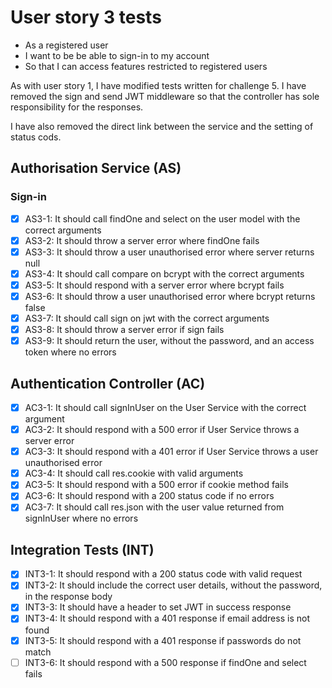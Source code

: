 # User story 3 tests

- As a registered user
- I want to be be able to sign-in to my account
- So that I can access features restricted to registered users

As with user story 1, I have modified tests written for challenge 5. I have removed the sign and send JWT middleware so that the controller has sole responsibility for the responses.

I have also removed the direct link between the service and the setting of status cods.

## Authorisation Service (AS)

### Sign-in

- [x] AS3-1: It should call findOne and select on the user model with the correct arguments
- [x] AS3-2: It should throw a server error where findOne fails
- [x] AS3-3: It should throw a user unauthorised error where server returns null
- [x] AS3-4: It should call compare on bcrypt with the correct arguments
- [x] AS3-5: It should respond with a server error where bcrypt fails
- [x] AS3-6: It should throw a user unauthorised error where bcrypt returns false
- [x] AS3-7: It should call sign on jwt with the correct arguments
- [x] AS3-8: It should throw a server error if sign fails
- [x] AS3-9: It should return the user, without the password, and an access token where no errors

## Authentication Controller (AC)

- [x] AC3-1: It should call signInUser on the User Service with the correct argument
- [x] AC3-2: It should respond with a 500 error if User Service throws a server error
- [x] AC3-3: It should respond with a 401 error if User Service throws a user unauthorised error
- [x] AC3-4: It should call res.cookie with valid arguments
- [x] AC3-5: It should respond with a 500 error if cookie method fails
- [x] AC3-6: It should respond with a 200 status code if no errors
- [x] AC3-7: It should call res.json with the user value returned from signInUser where no errors

## Integration Tests (INT)

- [x] INT3-1: It should respond with a 200 status code with valid request
- [x] INT3-2: It should include the correct user details, without the password, in the response body
- [x] INT3-3: It should have a header to set JWT in success response
- [x] INT3-4: It should respond with a 401 response if email address is not found
- [x] INT3-5: It should respond with a 401 response if passwords do not match
- [ ] INT3-6: It should respond with a 500 response if findOne and select fails
